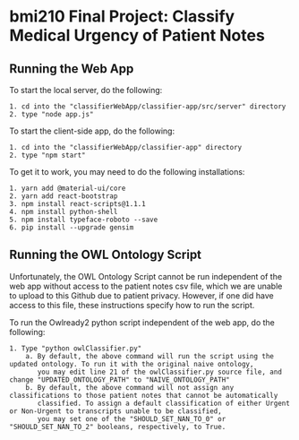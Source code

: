 # bmi210 Final Project: Classify Medical Urgency of Patient Notes
## Running the Web App
To start the local server, do the following:

    1. cd into the "classifierWebApp/classifier-app/src/server" directory
    2. type "node app.js"

To start the client-side app, do the following:

    1. cd into the "classifierWebApp/classifier-app" directory
    2. type "npm start"

To get it to work, you may need to do the following installations:

    1. yarn add @material-ui/core
    2. yarn add react-bootstrap
    3. npm install react-scripts@1.1.1
    4. npm install python-shell
    5. npm install typeface-roboto --save
    6. pip install --upgrade gensim

## Running the OWL Ontology Script
Unfortunately, the OWL Ontology Script cannot be run independent of the web app without access to the patient notes csv file, 
which we are unable to upload to this Github due to patient privacy. However, if one did have access to this file, these instructions 
specify how to run the script.

To run the Owlready2 python script independent of the web app, do the following:

    1. Type "python owlClassifier.py"
        a. By default, the above command will run the script using the updated ontology. To run it with the original naive ontology,
           you may edit line 21 of the owlClassifier.py source file, and change "UPDATED_ONTOLOGY_PATH" to "NAIVE_ONTOLOGY_PATH"
        b. By default, the above command will not assign any classifications to those patient notes that cannot be automatically 
           classified. To assign a default classification of either Urgent or Non-Urgent to transcripts unable to be classified, 
           you may set one of the "SHOULD_SET_NAN_TO_0" or "SHOULD_SET_NAN_TO_2" booleans, respectively, to True. 
